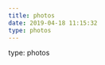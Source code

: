 ```yaml
---
title: photos
date: 2019-04-18 11:15:32
type: photos
---
```

<div class="ImageGrid"></div>
type: photos